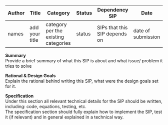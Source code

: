 | Author | Title          | Category                             | Status  | Dependency SIP                | Date               |
|-------|----------------|--------------------------------------|---------|-------------------------------|--------------------|
| names | add your title | category per the existing categories | status  | SIPs that this SIP depends on |date of submission |

**Summary**  
Provide a brief summary of what this SIP is about and what issue/ problem it tries to solve

**Rational & Design Goals**  
Explain the rational behind writing this SIP, what were the design goals set for it.

**Specification**  
Under this section all relevant technical details for the SIP should be written, including: code, equations, testing, etc.  
The specification section should fully explain how to implement the SIP, test it (if relevant) and in general explained in a technical way.
